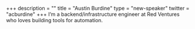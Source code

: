 +++
description = ""
title = "Austin Burdine"
type = "new-speaker"
twitter = "acburdine"
+++
I’m a backend/infrastructure engineer at Red Ventures who loves building tools for automation.